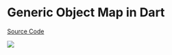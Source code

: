 # Generic Object Map in Dart

[Source Code](../source/generic-object-map-in-dart.dart)

![](../images/generic-object-map-in-dart.jpg)
